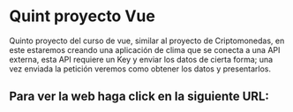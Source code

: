 # Quint proyecto Vue

Quinto proyecto del curso de vue, similar al proyecto de Criptomonedas, en este estaremos creando una aplicación de clima que se conecta a una API externa, esta API requiere un Key y enviar los datos de cierta forma; una vez enviada la petición veremos como obtener los datos y presentarlos.

## Para ver la web haga click en la siguiente URL:

